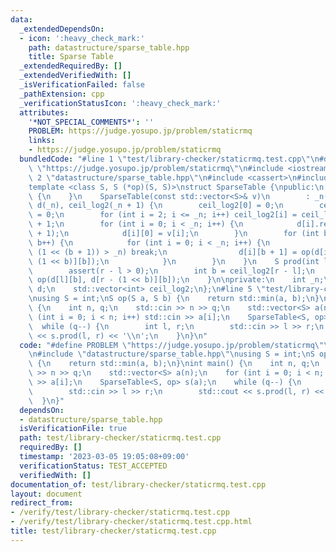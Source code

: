 ```yaml
---
data:
  _extendedDependsOn:
  - icon: ':heavy_check_mark:'
    path: datastructure/sparse_table.hpp
    title: Sparse Table
  _extendedRequiredBy: []
  _extendedVerifiedWith: []
  _isVerificationFailed: false
  _pathExtension: cpp
  _verificationStatusIcon: ':heavy_check_mark:'
  attributes:
    '*NOT_SPECIAL_COMMENTS*': ''
    PROBLEM: https://judge.yosupo.jp/problem/staticrmq
    links:
    - https://judge.yosupo.jp/problem/staticrmq
  bundledCode: "#line 1 \"test/library-checker/staticrmq.test.cpp\"\n#define PROBLEM\
    \ \"https://judge.yosupo.jp/problem/staticrmq\"\n#include <iostream>\n\n#line\
    \ 2 \"datastructure/sparse_table.hpp\"\n#include <cassert>\n#include <vector>\n\
    template <class S, S (*op)(S, S)>\nstruct SparseTable {\npublic:\n    SparseTable()\
    \ {\n    }\n    SparseTable(const std::vector<S>& v)\n        : _n(int(v.size())),\
    \ d(_n), ceil_log2(_n + 1) {\n        ceil_log2[0] = 0;\n        ceil_log2[1]\
    \ = 0;\n        for (int i = 2; i <= _n; i++) ceil_log2[i] = ceil_log2[i >> 1]\
    \ + 1;\n        for (int i = 0; i < _n; i++) {\n            d[i].resize(ceil_log2[_n]\
    \ + 1);\n            d[i][0] = v[i];\n        }\n        for (int b = 0; b < ceil_log2[_n];\
    \ b++) {\n            for (int i = 0; i < _n; i++) {\n                if (i +\
    \ (1 << (b + 1)) > _n) break;\n                d[i][b + 1] = op(d[i][b], d[i +\
    \ (1 << b)][b]);\n            }\n        }\n    }\n    S prod(int l, int r) {\n\
    \        assert(r - l > 0);\n        int b = ceil_log2[r - l];\n        return\
    \ op(d[l][b], d[r - (1 << b)][b]);\n    }\n\nprivate:\n    int _n;\n    std::vector<std::vector<S>>\
    \ d;\n    std::vector<int> ceil_log2;\n};\n#line 5 \"test/library-checker/staticrmq.test.cpp\"\
    \nusing S = int;\nS op(S a, S b) {\n    return std::min(a, b);\n}\nint main()\
    \ {\n    int n, q;\n    std::cin >> n >> q;\n    std::vector<S> a(n);\n    for\
    \ (int i = 0; i < n; i++) std::cin >> a[i];\n    SparseTable<S, op> s(a);\n  \
    \  while (q--) {\n        int l, r;\n        std::cin >> l >> r;\n        std::cout\
    \ << s.prod(l, r) << '\\n';\n    }\n}\n"
  code: "#define PROBLEM \"https://judge.yosupo.jp/problem/staticrmq\"\n#include <iostream>\n\
    \n#include \"datastructure/sparse_table.hpp\"\nusing S = int;\nS op(S a, S b)\
    \ {\n    return std::min(a, b);\n}\nint main() {\n    int n, q;\n    std::cin\
    \ >> n >> q;\n    std::vector<S> a(n);\n    for (int i = 0; i < n; i++) std::cin\
    \ >> a[i];\n    SparseTable<S, op> s(a);\n    while (q--) {\n        int l, r;\n\
    \        std::cin >> l >> r;\n        std::cout << s.prod(l, r) << '\\n';\n  \
    \  }\n}"
  dependsOn:
  - datastructure/sparse_table.hpp
  isVerificationFile: true
  path: test/library-checker/staticrmq.test.cpp
  requiredBy: []
  timestamp: '2023-03-05 19:05:08+09:00'
  verificationStatus: TEST_ACCEPTED
  verifiedWith: []
documentation_of: test/library-checker/staticrmq.test.cpp
layout: document
redirect_from:
- /verify/test/library-checker/staticrmq.test.cpp
- /verify/test/library-checker/staticrmq.test.cpp.html
title: test/library-checker/staticrmq.test.cpp
---
```

